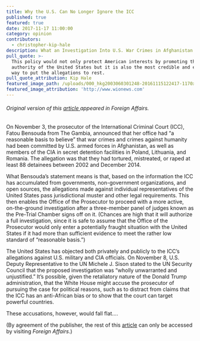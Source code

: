 ```yaml
---
title: Why the U.S. Can No Longer Ignore the ICC
published: true
featured: true
date: 2017-11-17 11:00:00
category: opinion
contributors:
  - christopher-kip-hale
description: What an Investigation Into U.S. War Crimes in Afghanistan Would Mean
pull_quote: >-
  This policy would not only protect American interests by promoting the moral
  authority of the United States but it is also the most credible and expedient
  way to put the allegations to rest.
pull_quote_attribution: Kip Hale
featured_image_path: /uploads/000_hkg2003060301248-20161115122417-1170x645.jpg
featured_image_attribution: 'http://www.wionews.com'
---
```



###### Original version of this&nbsp;[article&nbsp;](https://www.foreignaffairs.com/articles/afghanistan/2017-11-16/why-us-can-no-longer-ignore-icc)appeared in *Foreign Affairs*.

On November 3, the prosecutor of the International Criminal Court (ICC), Fatou Bensouda from The Gambia, announced that her office had “a reasonable basis to believe” that war crimes and crimes against humanity had been committed by U.S. armed forces in Afghanistan, as well as members of the CIA in secret detention facilities in Poland, Lithuania, and Romania. The allegation was that they had tortured, mistreated, or raped at least 88 detainees between 2002 and December 2014.

What Bensouda’s statement means is that, based on the information the ICC has accumulated from governments, non-government organizations, and open sources, the allegations made against individual representatives of the United States pass jurisdictional muster and other legal requirements. This then enables the Office of the Prosecutor to proceed with a more active, on-the-ground investigation after a three-member panel of judges known as the Pre-Trial Chamber signs off on it. (Chances are high that it will authorize a full investigation, since it is safe to assume that the Office of the Prosecutor would only enter a potentially fraught situation with the United States if it had more than sufficient evidence to meet the rather low standard of “reasonable basis.”)

The United States has objected both privately and publicly to the ICC’s allegations against U.S. military and CIA officials. On November 8, U.S. Deputy Representative to the UN Michele J. Sison stated to the UN Security Council that the proposed investigation was “wholly unwarranted and unjustified.” It’s possible, given the retaliatory nature of the Donald Trump administration, that the White House might accuse the prosecutor of pursuing the case for political reasons, such as to distract from claims that the ICC has an anti-African bias or to show that the court can target powerful countries.

These accusations, however, would fall flat….

(By agreement of the publisher, the rest of this [article](https://www.foreignaffairs.com/articles/afghanistan/2017-11-16/why-us-can-no-longer-ignore-icc)&nbsp;can only be accessed by visiting *Foreign Affairs*.)&nbsp;